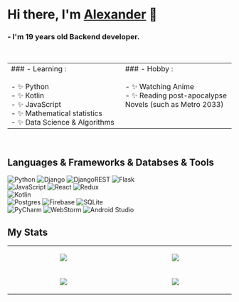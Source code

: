 # Hi there, I'm [Alexander](https://github.com/AlexandrVino/) 👋

### - I'm 19 years old Backend developer.
<br/>
<table>
  <tr>
    <td valign="top" width="500px">
			### - Learning :</br></br>
			- ✨ Python</br>
			- ✨ Kotlin</br>
			- ✨ JavaScript</br>
			- ✨ Mathematical statistics</br>
			- ✨ Data Science & Algorithms</br>
		</td>
    <td valign="top" width="500px">	
			### - Hobby :</br></br>
			- ✨ Watching Anime</br>
			- ✨ Reading post-apocalypse Novels (such as Metro 2033)</br> 
		</td>
  </tr>
</table>
<br/>

## Languages & Frameworks & Databses & Tools

![Python](https://img.shields.io/badge/python-%230175C2?style=for-the-badge&logo=python&logoColor=%23F7DF1E) 
![Django](https://img.shields.io/badge/django-%234ED1C5.svg?style=for-the-badge&logo=django&logoColor=white)
![DjangoREST](https://img.shields.io/badge/DJANGO-REST-ff1709?style=for-the-badge&logo=django&logoColor=white&color=%23092E20&labelColor=%234ED1C5)
![Flask](https://img.shields.io/badge/flask-gray.svg?style=for-the-badge&logo=flask&logoColor=white)<br/>
![JavaScript](https://img.shields.io/badge/javascript-%23323330.svg?style=for-the-badge&logo=javascript&logoColor=%23F7DF1E)
![React](https://img.shields.io/badge/react-%2320232a.svg?style=for-the-badge&logo=react&logoColor=%2361DAFB)
![Redux](https://img.shields.io/badge/redux-%23593d88.svg?style=for-the-badge&logo=redux&logoColor=white)<br/>
![Kotlin](https://img.shields.io/badge/kotlin-%237F52FF.svg?style=for-the-badge&logo=kotlin&logoColor=white)<br/>
![Postgres](https://img.shields.io/badge/postgres-%23316192.svg?style=for-the-badge&logo=postgresql&logoColor=white)
![Firebase](https://img.shields.io/badge/firebase-%23039BE5.svg?style=for-the-badge&logo=firebase)
![SQLite](https://img.shields.io/badge/sqlite-%2307405e.svg?style=for-the-badge&logo=sqlite&logoColor=white)<br/>
![PyCharm](https://img.shields.io/badge/pycharm-143?style=for-the-badge&logo=pycharm&logoColor=white&color=black&labelColor=green)
![WebStorm](https://img.shields.io/badge/webstorm-143?style=for-the-badge&logo=webstorm&logoColor=white&color=black&labelColor=blue)
![Android Studio](https://img.shields.io/badge/Android%20Studio-black.svg?style=for-the-badge&logo=android-studio&logoColor=white&labelColor=green)<br/>

## My Stats

<table>
  <tr>
    <td valign="center" width="600px">
			<p align="center">
				<img align=center src="https://github-readme-stats.vercel.app/api/top-langs/?username=AlexandrVino&layout=compact&show_icons=true&theme=github_dark"/>
			</p>
		</td>
    <td valign="center" width="600px">
			<p align="center">
				<img align=center src="https://github-readme-stats.vercel.app/api?username=AlexandrVino&show_icons=true&theme=github_dark"/></p>
		</td>
  </tr>
	<tr>
		<td valign="center" width="600px">
			<p align="center">
				<img align=center src="https://github-readme-streak-stats.herokuapp.com/?user=AlexandrVino&theme=github-dark-blue"/>
			</p>
		</td>
		<td valign="center" width="600px">
			<p align="center">
				<img align=center src="https://activity-graph.herokuapp.com/graph?username=AlexandrVino&theme=github-dark"/>
			</p>
		</td>
	</tr>
</table>

